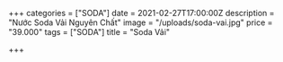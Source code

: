 +++
categories = ["SODA"]
date = 2021-02-27T17:00:00Z
description = "Nước Soda Vải Nguyên Chất"
image = "/uploads/soda-vai.jpg"
price = "39.000"
tags = ["SODA"]
title = "Soda Vải"

+++
